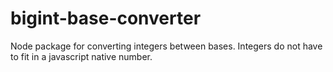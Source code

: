 bigint-base-converter
=====================

Node package for converting integers between bases. Integers do not have to fit in a javascript native number.

